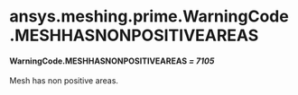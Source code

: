 # ansys.meshing.prime.WarningCode.MESHHASNONPOSITIVEAREAS



#### WarningCode.MESHHASNONPOSITIVEAREAS *= 7105*

Mesh has non positive areas.

<!-- !! processed by numpydoc !! -->
